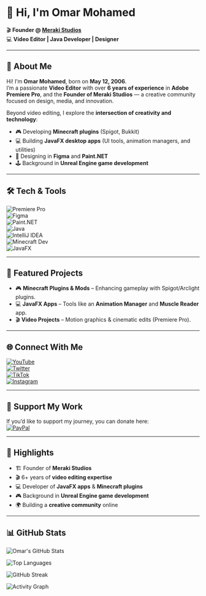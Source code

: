 # 👋 Hi, I'm Omar Mohamed  

🎬 **Founder @ [Meraki Studios](https://discord.gg/B92sqyGJbF)**  
💻 **Video Editor | Java Developer | Designer**  

---

## 🧑 About Me  

Hi! I’m **Omar Mohamed**, born on **May 12, 2006**.  
I’m a passionate **Video Editor** with over **6 years of experience** in **Adobe Premiere Pro**, and the **Founder of Meraki Studios** — a creative community focused on design, media, and innovation.  

Beyond video editing, I explore the **intersection of creativity and technology**:  
- 🎮 Developing **Minecraft plugins** (Spigot, Bukkit)  
- 💻 Building **JavaFX desktop apps** (UI tools, animation managers, and utilities)  
- 🎨 Designing in **Figma** and **Paint.NET**  
- 🕹️ Background in **Unreal Engine game development**  

---

## 🛠️ Tech & Tools  

![Premiere Pro](https://img.shields.io/badge/Adobe%20Premiere%20Pro-9999FF?style=for-the-badge&logo=adobepremierepro&logoColor=white)  
![Figma](https://img.shields.io/badge/Figma-F24E1E?style=for-the-badge&logo=figma&logoColor=white)  
![Paint.NET](https://img.shields.io/badge/Paint.NET-0082C9?style=for-the-badge&logo=paintdotnet&logoColor=white)  
![Java](https://img.shields.io/badge/Java-ED8B00?style=for-the-badge&logo=java&logoColor=white)  
![IntelliJ IDEA](https://img.shields.io/badge/IntelliJ%20IDEA-000000?style=for-the-badge&logo=intellijidea&logoColor=white)  
![Minecraft Dev](https://img.shields.io/badge/Minecraft%20Dev-62B47A?style=for-the-badge&logo=minecraft&logoColor=white)  
![JavaFX](https://img.shields.io/badge/JavaFX-5382A1?style=for-the-badge&logo=openjdk&logoColor=white)  

---

## 📂 Featured Projects  

- 🎮 **Minecraft Plugins & Mods** – Enhancing gameplay with Spigot/Arclight plugins.  
- 💻 **JavaFX Apps** – Tools like an **Animation Manager** and **Muscle Reader** app.  
- 🎬 **Video Projects** – Motion graphics & cinematic edits (Premiere Pro).  

---

## 🌐 Connect With Me  

[![YouTube](https://img.shields.io/badge/YouTube-FF0000?style=for-the-badge&logo=youtube&logoColor=white)](https://www.youtube.com/@omardotcontent)  
[![Twitter](https://img.shields.io/badge/Twitter-1DA1F2?style=for-the-badge&logo=twitter&logoColor=white)](https://x.com/omardotsocial)  
[![TikTok](https://img.shields.io/badge/TikTok-000000?style=for-the-badge&logo=tiktok&logoColor=white)](https://www.tiktok.com/@omardotsocial)  
[![Instagram](https://img.shields.io/badge/Instagram-E4405F?style=for-the-badge&logo=instagram&logoColor=white)](https://www.instagram.com/omardotsocial/)  

---

## 💖 Support My Work  

If you’d like to support my journey, you can donate here:  
[![PayPal](https://img.shields.io/badge/PayPal-00457C?style=for-the-badge&logo=paypal&logoColor=white)](https://www.paypal.com/paypalme/omaomar93)  

---

## 🚀 Highlights  

- 🏗️ Founder of **Meraki Studios**  
- 🎬 6+ years of **video editing expertise**  
- 💻 Developer of **JavaFX apps** & **Minecraft plugins**  
- 🎮 Background in **Unreal Engine game development**  
- 🌍 Building a **creative community** online  

---

## 📊 GitHub Stats  

![Omar's GitHub Stats](https://github-readme-stats.vercel.app/api?username=OmarOmar93&show_icons=true&theme=tokyonight)  

![Top Languages](https://github-readme-stats.vercel.app/api/top-langs/?username=OmarOmar93&layout=compact&theme=tokyonight)  

![GitHub Streak](https://streak-stats.demolab.com?user=OmarOmar93&theme=tokyonight&border_radius=8)  

![Activity Graph](https://github-readme-activity-graph.vercel.app/graph?username=OmarOmar93&theme=tokyo-night)  

